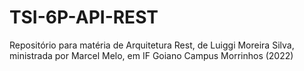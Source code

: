 # TSI-6P-API-REST
Repositório para matéria de Arquitetura Rest, de Luiggi Moreira Silva, ministrada por Marcel Melo, em IF Goiano Campus Morrinhos (2022)
